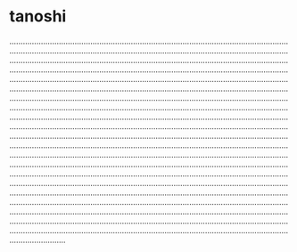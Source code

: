 # tanoshi
.....................................................................................................................................................................................................................................................................................................................................................................................................................................................................................................................................................................................................................................................................................................................................................................................................................................................................................................................................................................................................................................................................................................................................................................................................................................................................................................................................................................................................................................................................................................................................................................................................................................................................................................................................................................................................................................................................................................................................................................................................................................................................................................................................................................................................................................................................................................................................................................................................................................................................................................................................................................................................................................................................................................................................